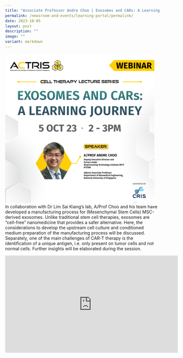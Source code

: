 ```yaml
---
title: "Associate Professor Andre Choo | Exosomes and CARs: A Learning Journey"
permalink: /newsroom-and-events/learning-portal/permalink/
date: 2023-10-05
layout: post
description: ""
image: ""
variant: markdown
---
```

<div style="margin-right: 20px; float: left;">
    <img src="/images/Learning%20Portal/2023/webinar_square%20-%20website.png" style="width:500px">
</div>
	
In collaboration with Dr Lim Sai Kiang’s lab, A/Prof Choo and his team have developed a manufacturing process for (Mesenchymal Stem Cells) MSC-derived exosomes. Unlike traditional stem cell therapies, exosomes are “cell-free” nanomedicine that provides a safer alternative. Here, the considerations to develop the upstream cell culture and conditioned medium preparation of the manufacturing process will be discussed. Separately, one of the main challenges of CAR-T therapy is the identification of a unique antigen, i.e. only present on tumor cells and not normal cells. Further insights will be elaborated during the session.

<iframe allowfullscreen="" allow="accelerometer; autoplay; clipboard-write; encrypted-media; gyroscope; picture-in-picture; web-share" frameborder="0" title="YouTube video player" src="https://www.youtube.com/embed/g50hsAKm-Jo?si=ONWlktRG2SRRZ22e" height="315" width="560"></iframe>